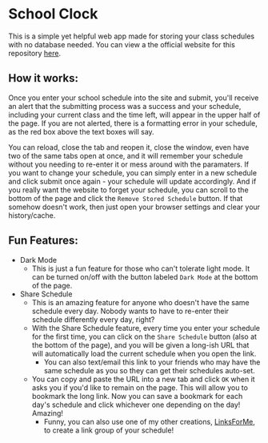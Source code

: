 # School Clock

This is a simple yet helpful web app made for storing your class schedules with no database needed. You can view a the official website for this repository [here](https://whenislun.ch).

## How it works:

Once you enter your school schedule into the site and submit, you'll receive an alert that the submitting process was a success and your schedule, including your current class and the time left,  will appear in the upper half of the page.
If you are not alerted, there is a formatting error in your schedule, as the red box above the text boxes will say. 

You can reload, close the tab and reopen it, close the window, even have two of the same tabs open at once, and it will remember your schedule without you needing to re-enter it or mess around with the paramaters.
If you want to change your schedule, you can simply enter in a new schedule and click submit once again - your schedule will update accordingly. And if you really want the website to forget your schedule, you can scroll to the bottom of the page and click the `Remove Stored Schedule` button. If that
somehow doesn't work, then just open your browser settings and clear your history/cache. 

## Fun Features:
* Dark Mode
  - This is just a fun feature for those who can't tolerate light mode. It can be turned on/off with the button labeled `Dark Mode` at the bottom of the page.
* Share Schedule
  - This is an amazing feature for anyone who doesn't have the same schedule every day. Nobody wants to have to re-enter their schedule differently every day, right?
  - With the Share Schedule feature, every time you enter your schedule for the first time, you can click on the `Share Schedule` button (also at the bottom of the page), and you will be given a long-ish URL that will automatically load the current schedule when you open the link.
    + You can also text/email this link to your friends who may have the same schedule as you so they can get their schedules auto-set.
  - You can copy and paste the URL into a new tab and click `OK` when it asks you if you'd like to remain on the page. This will allow you to bookmark the long link. Now you can save a bookmark for each day's schedule and click whichever one depending on the day! Amazing!
    + Funny, you can also use one of my other creations, [LinksForMe](https://linksfor.me), to create a link group of your schedule!
